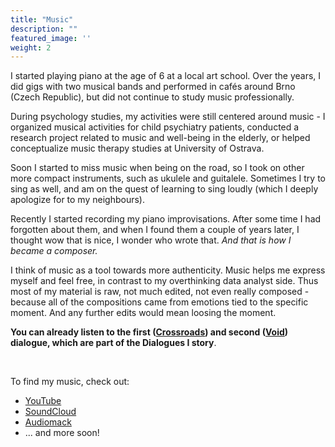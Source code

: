 ```yaml
---
title: "Music"
description: ""
featured_image: ''
weight: 2
---
```


I started playing piano at the age of 6 at a local art school. Over the years, I did gigs with two musical bands and performed in cafés around Brno (Czech Republic), but did not continue to study music professionally.

During psychology studies, my activities were still centered around music - I organized musical activities for child psychiatry patients, conducted a research project related to music and well-being in the elderly, or helped conceptualize music therapy studies at University of Ostrava. 

Soon I started to miss music when being on the road, so I took on other more compact instruments, such as ukulele and guitalele. Sometimes I try to sing as well, and am on the quest of learning to sing loudly (which I deeply apologize for to my neighbours).

Recently I started recording my piano improvisations. After some time I had forgotten about them, and when I found them a couple of years later, I thought wow that is nice, I wonder who wrote that. *And that is how I became a composer.* 

I think of music as a tool towards more authenticity. Music helps me express myself and feel free, in contrast to my overthinking data analyst side. Thus most of my material is raw, not much edited, not even really composed - because all of the compositions came from emotions tied to the specific moment. And any further edits would mean loosing the moment. 

**You can already listen to the first ([Crossroads](https://youtu.be/kIEhVDfyJ0o)) and second ([Void](https://www.youtube.com/watch?v=jStRIAvHZY0)) dialogue, which are part of the Dialogues I story**.

&nbsp;

To find my music, check out:
- [YouTube](https://www.youtube.com/channel/UCAx1hJgAGTsfEiK1v818p7A)
- [SoundCloud](https://soundcloud.com/renehlavova)
- [Audiomack](https://audiomack.com/renehlavova)
- ... and more soon!